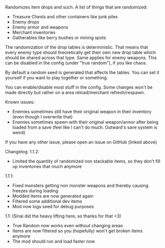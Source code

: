 Randomizes item drops and such.
A list of things that are randomized:
- Treasure Chests and other containers like junk piles
- Enemy drops
- Enemy armor and weapons
- Merchant inventories
- Gatherables like berry bushes or mining spots

The randomization of the drop tables is deterministic. That means that every enemy type should theoretically get their own new drop table which should be shared across that type. Same applies for enemy weapons. This can be disabled in the config (under "true random"), if you like chaos.

By default a random seed is generated that affects the tables. You can set it yourself if you want to play together or something.


You can enable/disable most stuff in the config. Some changes won't be made directly but rather on a area reload/merchant refresh/respawn.

Known issues:
- Enemies sometimes still have their original weapon in their inventory (even though I overwrite that)
- Enemies sometimes spawn with their original weapon/armor after being loaded from a save (feel like I can't do much. Outward's save system is weird)

If you have any other issue, please open an issue on GitHub (linked above)

Changelog: 
1.1.2:
- Limited the quantity of randomized non stackable items, so they don't fill up inventories that much anymore

1.1.1:
- Fixed monsters getting non monster weapons and thereby causing freezes during loading
- Modded items are now generated again
- Filtered some additional dev items
- Mod now logs seed for debug purposes

1.1: (Sinai did the heavy lifting here, so thanks for that <3)
- True Random now works even without changing areas
- Items are now filtered so you (hopefully) won't get broken items anymore
- The mod should run and load faster now